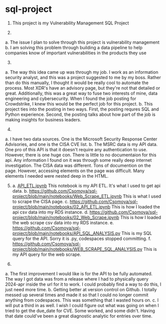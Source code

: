 # sql-project
1. This project is my Vulnerability Management SQL Project

2. 
  a. The issue I plan to solve through this project is vulnerability management
  b. I am solving this problem through building a data pipeline to help companies know of important vulnerabilities in the products they use

3.
  a. The way this idea came up was through my job. I work as an information security analyst, and this was a project suggested to me by my boss.
      Rather than do this manually, I thought it would be really cool to automate the process. Most XDR's have an advisory page, but they're not that
      detailed or great. Additionally, this was a great way to fuse two interests of mine, data engineering and cybersecurity. When I found the job posting
      for Crowdstrike, I knew this would be the perfect job for this project.
  b. This project ties into the posting in two ways. First, the posting requres SQL and Python experience. Second, the posting talks about how part of the job
      is making insights for business leaders.

4. 
  a. I have two data sources. One is the Microsoft Security Response Center Advisories, and one is the CISA CVE list.
  b. The MSRC data is my API data. One pro of this API is that it doesn't require any authentication to use. However, there is one huge con.
     There is little to no documentaion for this api. Any information I found on it was through some really deep internet investigation.
     The CISA data was different. Tons of documention on the page. However, accessing elements on the page was difficult. Many elements I needed were nested deep in the HTML.

5. 
   a. [API_ETL.ipynb](https://github.com/Csomoya/sql-project/blob/main/notebooks/API_ETL.ipynb) This notebook is my API ETL. It's what I used to get api data.
   b. https://github.com/Csomoya/sql-project/blob/main/notebooks/Web_Scrape_ETL.ipynb This is what I used to scrape  the CISA page.
   c. https://github.com/Csomoya/sql-project/blob/main/notebooks/02_API_ETL.ipynb This is how I loaded the api csv data into my RDS instance.
   d. https://github.com/Csomoya/sql-project/blob/main/notebooks/02_Web_Scrape.ipynb This is how I loaded the web scrape csv data into my RDS instance.
   e. https://github.com/Csomoya/sql-project/blob/main/notebooks/API_SQL_ANALYSIS.py This is my SQL query for the API. Sorry it is .py, codespaces stopped committing.
   f. https://github.com/Csomoya/sql-project/blob/main/notebooks/WEB_SCRAPE_SQL_ANALYSIS.py This is my API query for the web scrape.

6.
  a. The first improvement I would like is for the API to be fully automated. The way I got data was from a release where I had to physically query 2024-apr inside the url for
      it to work. I could probably find a way to do this, I just need more time.
  b. Getting better at version control on Github. I totally messed up several times and made it so that I could no longer commit anything from codespaces. This was something that
      I wasted hours on.
  c. I will put a third in as well. I wish I could figure out what was going on when I tried to get the due_date for CVE. Some worked, and some didn't. Having that date
      could've been a great diagnostic analytic for entries over time.
